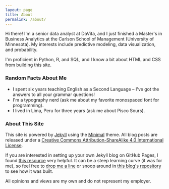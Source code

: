 ```yaml
---
layout: page
title: About
permalink: /about/
---
```


Hi there! I'm a senior data analyst at DaVita, and I just finished a Master's in Business Analytics at the Carlson School of Management (University of Minnesota). My interests include predictive modeling, data visualization, and probability.  

I'm proficient in Python, R, and SQL, and I know a bit about HTML and CSS from building this site.

### Random Facts About Me

- I spent six years teaching English as a Second Language – I've got the answers to all your grammar questions!
- I'm a typography nerd (ask me about my favorite monospaced font for programming).
- I lived in Lima, Peru for three years (ask me about Pisco Sours).

### About This Site

This site is powered by [Jekyll](http://jekyllrb.com/) using the [Minimal](https://github.com/pages-themes/minimal) theme. All blog posts are released under a [Creative Commons Attribution-ShareAlike 4.0 International License](http://creativecommons.org/licenses/by-sa/4.0/).  

If you are interested in setting up your own Jekyll blog on GitHub Pages, I found [this resource](https://www.aleksandrhovhannisyan.com/blog/dev/getting-started-with-jekyll-and-github-pages/) very helpful. It can be a steep learning curve (it was for me), so feel free to [drop me a line](mailto:ryan.claire29@gmail.com) or snoop around in [this blog's repository](https://github.com/clryan/clryan.github.io) to see how it was built.

All opinions and views are my own and do not represent my employer.


